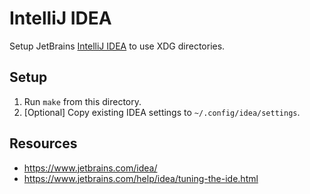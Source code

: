 # IntelliJ IDEA

Setup JetBrains [IntelliJ IDEA](https://www.jetbrains.com/idea/) to use XDG
directories.

## Setup

1. Run `make` from this directory.
2. [Optional] Copy existing IDEA settings to `~/.config/idea/settings`.

## Resources

- https://www.jetbrains.com/idea/
- https://www.jetbrains.com/help/idea/tuning-the-ide.html
